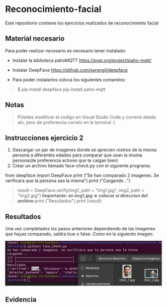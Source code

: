 # Reconocimiento-facial

Este repositorio contiene los ejercicios realizados de reconocimiento facial


## Material necesario
Para poder realizar necesario es necesario tener instalado:

- Instalar la biblioteca pahoMQTT https://pypi.org/project/paho-mqtt/
- Instalar DeepFace https://github.com/serengil/deepface


- Para poder instalarlos coloca los siguientes comandos:

>$ pip install deepface
>pip install paho-mqtt


## Notas

>PUedes modificar el codigo en Visual Studio Code y correrlo desde ahi,  pero de preferencia correlo en la terminal :)

## Instrucciones ejercicio 2 

1. Descargar un par de imagenes donde se aprecien rostros de la misma persona a diferentes edades para comparar que sean la misma persona(de preferencia actores
que te caigan bien)
2. Crear un archivo llamado face-check.py con el siguiente programa:

from deepface import DeepFace
print ("Se han comparado 2 imagenes. Se verificara que la persona sea la misma")
print ("Cargando...")

>result = DeepFace.verify(img1_path = "img1.jpg", img2_path = "img2.jpg")
**Importante: en img1.jpg => colocar si direccion del archivo**
print ("Resultados")
print (result)



## Resultados
Una vez completados los pasos anteriores dependiendo de las imagenes que hayas comparado, saldra true o false. Como en la siguiente imagen: 

![](https://github.com/ArathTzec/Reconocimiento-facial/blob/main/Ejercicios%20deepface/Ejercicio1/Resultado_Eje2.jpeg?raw=true)


## Evidencia 

